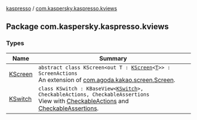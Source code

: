 [kaspresso](../index.md) / [com.kaspersky.kaspresso.kviews](./index.md)

## Package com.kaspersky.kaspresso.kviews

### Types

| Name | Summary |
|---|---|
| [KScreen](-k-screen/index.md) | `abstract class KScreen<out T : `[`KScreen`](-k-screen/index.md)`<`[`T`](-k-screen/index.md#T)`>> : ScreenActions`<br>An extension of [com.agoda.kakao.screen.Screen](#). |
| [KSwitch](-k-switch/index.md) | `class KSwitch : KBaseView<`[`KSwitch`](-k-switch/index.md)`>, CheckableActions, CheckableAssertions`<br>View with [CheckableActions](#) and [CheckableAssertions](#). |
